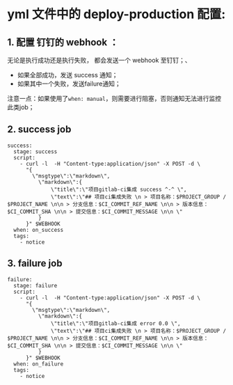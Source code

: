 # yml 文件中的 deploy-production 配置:

## 1. 配置 钉钉的 webhook ： 

 无论是执行成功还是执行失败， 都会发送一个 webhook 至钉钉；、
 * 如果全部成功，发送 success 通知；
 * 如果其中一个失败，发送failure通知；
 
 注意一点：如果使用了`when: manual`，则需要进行阻塞，否则通知无法进行监控此类job；
 
## 2. success job
```
success:
  stage: success
  script:
    - curl -l  -H "Content-type:application/json" -X POST -d \
      "{
        \"msgtype\":\"markdown\",
          \"markdown\":{
              \"title\":\"项目gitlab-ci集成 success ^-^ \",
              \"text\":\"## 项目ci集成失败 \n > 项目名称：$PROJECT_GROUP / $PROJECT_NAME \n\n > 分支信息：$CI_COMMIT_REF_NAME \n\n > 版本信息： $CI_COMMIT_SHA \n\n > 提交信息：$CI_COMMIT_MESSAGE \n\n \"
          }
      }" $WEBHOOK
  when: on_success
  tags:
    - notice
```
## 3. failure job
```
failure:
  stage: failure
  script:
    - curl -l  -H "Content-type:application/json" -X POST -d \
      "{
        \"msgtype\":\"markdown\",
          \"markdown\":{
              \"title\":\"项目gitlab-ci集成 error 0.0 \",
              \"text\":\"## 项目ci集成失败 \n > 项目名称：$PROJECT_GROUP / $PROJECT_NAME \n\n > 分支信息：$CI_COMMIT_REF_NAME \n\n > 版本信息： $CI_COMMIT_SHA \n\n > 提交信息：$CI_COMMIT_MESSAGE \n\n \"
          }
      }" $WEBHOOK
  when: on_failure
  tags:
    - notice
```